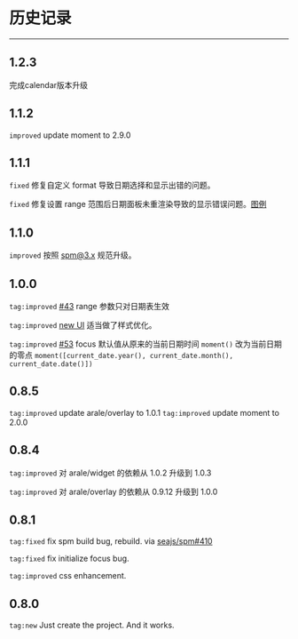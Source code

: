# 历史记录

------------

## 1.2.3
完成calendar版本升级

## 1.1.2

`improved` update moment to 2.9.0

## 1.1.1

`fixed` 修复自定义 format 导致日期选择和显示出错的问题。

`fixed` 修复设置 range 范围后日期面板未重渲染导致的显示错误问题。[图例](https://t.alipayobjects.com/images/T1tqhcXmtDXXXXXXXX.png)


## 1.1.0

`improved` 按照 spm@3.x 规范升级。

## 1.0.0

`tag:improved` [#43](https://github.com/aralejs/calendar/issues/43) range 参数只对日期表生效

`tag:improved` [new UI](http://demo.alibaba-inc.com/categories/872/projects/4232/vds/16228) 适当做了样式优化。

`tag:improved` [#53](https://github.com/aralejs/calendar/issues/53) focus 默认值从原来的当前日期时间 `moment()` 改为当前日期的零点 `moment([current_date.year(), current_date.month(), current_date.date()])`

## 0.8.5

`tag:improved` update arale/overlay to 1.0.1
`tag:improved` update moment to 2.0.0

## 0.8.4

`tag:improved` 对 arale/widget 的依赖从 1.0.2 升级到 1.0.3

`tag:improved` 对 arale/overlay 的依赖从 0.9.12 升级到 1.0.0

## 0.8.1

`tag:fixed` fix spm build bug, rebuild.
    via [seajs/spm#410](https://github.com/seajs/spm/issues/410)

`tag:fixed` fix initialize focus bug.

`tag:improved` css enhancement.


## 0.8.0

`tag:new` Just create the project. And it works.
